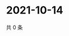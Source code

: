 # 2021-10-14

共 0 条

<!-- BEGIN WEIBO -->
<!-- 最后更新时间 Thu Oct 14 2021 14:16:38 GMT+0800 (China Standard Time) -->

<!-- END WEIBO -->
